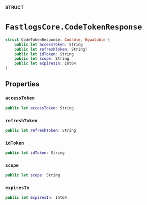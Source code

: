 **STRUCT**

# `FastlogsCore.CodeTokenResponse`

```swift
struct CodeTokenResponse: Codable, Equatable {
    public let accessToken: String
    public let refreshToken: String?
    public let idToken: String
    public let scope: String
    public let expiresIn: Int64
}
```

## Properties

### `accessToken`

```swift
public let accessToken: String
```

### `refreshToken`

```swift
public let refreshToken: String
```

### `idToken`

```swift
public let idToken: String
```

### `scope`

```swift
public let scope: String
```

### `expiresIn`

```swift
public let expiresIn: Int64
```
